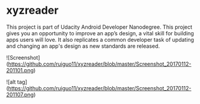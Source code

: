 # xyzreader
This project is part of Udacity Android Developer Nanodegree. 
This project gives you an opportunity to improve an app’s design, a vital skill for building apps users will love. It also replicates a common developer task of updating and changing an app's design as new standards are released.

![Screenshot] (https://github.com/ruiguo11/xyzreader/blob/master/Screenshot_20170112-201101.png)

![alt tag] (https://github.com/ruiguo11/xyzreader/blob/master/Screenshot_20170112-201107.png)
